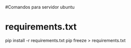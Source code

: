 #Comandos para servidor ubuntu


# requirements.txt
pip install -r requirements.txt
pip freeze > requirements.txt
